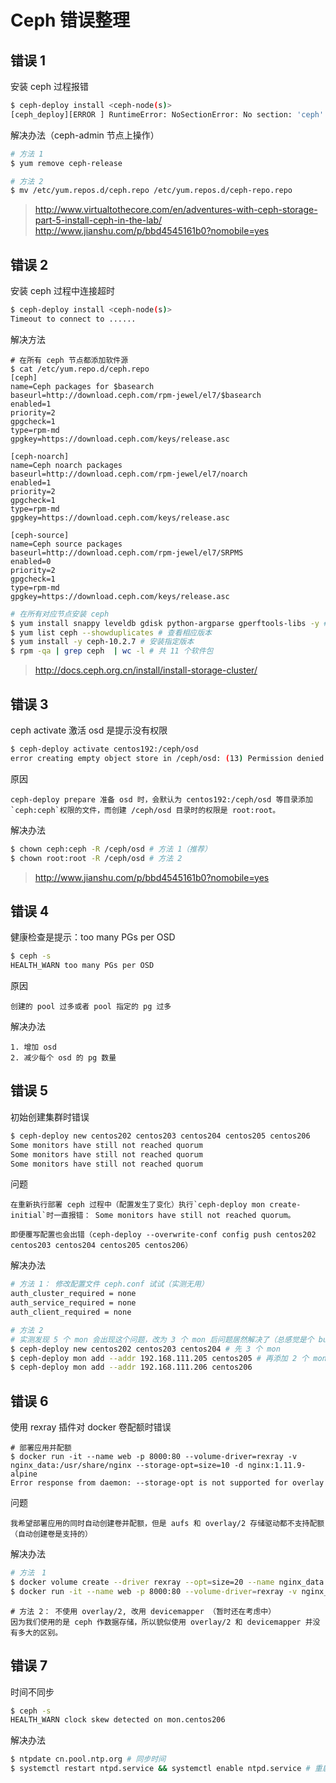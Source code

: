 # Ceph 错误整理

## 错误 1

安装 ceph 过程报错
```bash
$ ceph-deploy install <ceph-node(s)>
[ceph_deploy][ERROR ] RuntimeError: NoSectionError: No section: 'ceph'
```

解决办法（ceph-admin 节点上操作）
```bash
# 方法 1
$ yum remove ceph-release
```

```bash
# 方法 2
$ mv /etc/yum.repos.d/ceph.repo /etc/yum.repos.d/ceph-repo.repo
```

>http://www.virtualtothecore.com/en/adventures-with-ceph-storage-part-5-install-ceph-in-the-lab/
>http://www.jianshu.com/p/bbd4545161b0?nomobile=yes


## 错误 2

安装 ceph 过程中连接超时
```bash
$ ceph-deploy install <ceph-node(s)>
Timeout to connect to ......
```

解决方法
```
# 在所有 ceph 节点都添加软件源
$ cat /etc/yum.repo.d/ceph.repo
[ceph]
name=Ceph packages for $basearch
baseurl=http://download.ceph.com/rpm-jewel/el7/$basearch
enabled=1
priority=2
gpgcheck=1
type=rpm-md
gpgkey=https://download.ceph.com/keys/release.asc

[ceph-noarch]
name=Ceph noarch packages
baseurl=http://download.ceph.com/rpm-jewel/el7/noarch
enabled=1
priority=2
gpgcheck=1
type=rpm-md
gpgkey=https://download.ceph.com/keys/release.asc

[ceph-source]
name=Ceph source packages
baseurl=http://download.ceph.com/rpm-jewel/el7/SRPMS
enabled=0
priority=2
gpgcheck=1
type=rpm-md
gpgkey=https://download.ceph.com/keys/release.asc
```

```bash
# 在所有对应节点安装 ceph
$ yum install snappy leveldb gdisk python-argparse gperftools-libs -y # 安装依赖
$ yum list ceph --showduplicates # 查看相应版本
$ yum install -y ceph-10.2.7 # 安装指定版本
$ rpm -qa | grep ceph  | wc -l # 共 11 个软件包
```

> http://docs.ceph.org.cn/install/install-storage-cluster/

## 错误 3

ceph activate 激活 osd 是提示没有权限
```bash
$ ceph-deploy activate centos192:/ceph/osd
error creating empty object store in /ceph/osd: (13) Permission denied
```

原因
```
ceph-deploy prepare 准备 osd 时，会默认为 centos192:/ceph/osd 等目录添加 `ceph:ceph`权限的文件，而创建 /ceph/osd 目录时的权限是 root:root。
```

解决办法
```bash
$ chown ceph:ceph -R /ceph/osd # 方法 1（推荐）
$ chown root:root -R /ceph/osd # 方法 2
```

>http://www.jianshu.com/p/bbd4545161b0?nomobile=yes


## 错误 4

健康检查是提示：too many PGs per OSD
```bash
$ ceph -s
HEALTH_WARN too many PGs per OSD
```

原因
```
创建的 pool 过多或者 pool 指定的 pg 过多
```

解决办法
```
1. 增加 osd
2. 减少每个 osd 的 pg 数量
```


## 错误 5

初始创建集群时错误
```bash
$ ceph-deploy new centos202 centos203 centos204 centos205 centos206
Some monitors have still not reached quorum
Some monitors have still not reached quorum
Some monitors have still not reached quorum
```

问题
```
在重新执行部署 ceph 过程中（配置发生了变化）执行`ceph-deploy mon create-initial`时一直报错： Some monitors have still not reached quorum。

即便覆写配置也会出错（ceph-deploy --overwrite-conf config push centos202 centos203 centos204 centos205 centos206）
```

解决办法
```bash
# 方法 1： 修改配置文件 ceph.conf 试试（实测无用）
auth_cluster_required = none
auth_service_required = none
auth_client_required = none
```

```bash
# 方法 2
# 实测发现 5 个 mon 会出现这个问题，改为 3 个 mon 后问题居然解决了（总感觉是个 bug），如果 mon 不够的话再添加。
$ ceph-deploy new centos202 centos203 centos204 # 先 3 个 mon
$ ceph-deploy mon add --addr 192.168.111.205 centos205 # 再添加 2 个 mon
$ ceph-deploy mon add --addr 192.168.111.206 centos206
```

## 错误 6

使用 rexray 插件对 docker 卷配额时错误
```
# 部署应用并配额
$ docker run -it --name web -p 8000:80 --volume-driver=rexray -v nginx_data:/usr/share/nginx --storage-opt=size=10 -d nginx:1.11.9-alpine
Error response from daemon: --storage-opt is not supported for overlay
```

问题
```
我希望部署应用的同时自动创建卷并配额，但是 aufs 和 overlay/2 存储驱动都不支持配额（自动创建卷是支持的）
```

解决办法
```bash
# 方法　1
$ docker volume create --driver rexray --opt=size=20 --name nginx_data # 创建卷并指定容量为 20GB
$ docker run -it --name web -p 8000:80 --volume-driver=rexray -v nginx_data:/usr/share/nginx -d nginx:1.11.9-alpine　# 使用创建好的卷部署应用
```

```
# 方法 2： 不使用 overlay/2, 改用 devicemapper （暂时还在考虑中）
因为我们使用的是 ceph 作数据存储，所以貌似使用 overlay/2 和 devicemapper 并没有多大的区别。
```

## 错误 7

时间不同步
```bash
$ ceph -s
HEALTH_WARN clock skew detected on mon.centos206
```

解决办法
```bash
$ ntpdate cn.pool.ntp.org # 同步时间
$ systemctl restart ntpd.service && systemctl enable ntpd.service # 重启 ntpd
```

